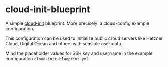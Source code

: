 # cloud-init-blueprint

A simple [cloud-init](https://github.com/canonical/cloud-init) blueprint. 
More precisely: a cloud-config example configuration.

This configuration can be used to initialize public cloud servers like 
Hetzner Cloud, Digital Ocean and others with sensible user data.

Mind the placeholder values for SSH key and username in the example 
configuration `cloud-init-blueprint.yml`.
